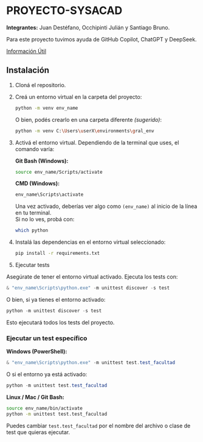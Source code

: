 
# PROYECTO-SYSACAD

**Integrantes:** Juan Destéfano, Occhipinti Julián y Santiago Bruno.

Para este proyecto tuvimos ayuda de GitHub Copilot, ChatGPT y DeepSeek.

[Información Útil](https://cake-sushi-9a6.notion.site/Info-til-1c29afa16efd8055b44ddbd7f53260b8?pvs=4)


## Instalación

1. Cloná el repositorio.

2. Creá un entorno virtual en la carpeta del proyecto:
   ```bash
   python -m venv env_name
   ```
   O bien, podés crearlo en una carpeta diferente *(sugerido)*:
   ```bash
   python -m venv C:\Users\userX\environments\gral_env
   ```

3. Activá el entorno virtual. Dependiendo de la terminal que uses, el comando varía:

   **Git Bash (Windows):**
   ```bash
   source env_name/Scripts/activate
   ```


   **CMD (Windows):**
   ```cmd
   env_name\Scripts\activate
   ```

   Una vez activado, deberías ver algo como `(env_name)` al inicio de la línea en tu terminal.  
   Si no lo ves, probá con:
   ```bash
   which python
   ```

4. Instalá las dependencias en el entorno virtual seleccionado:
   ```bash
   pip install -r requirements.txt
   ```

5. Ejecutar tests

Asegúrate de tener el entorno virtual activado.
Ejecuta los tests con:
   ```powershell
   & "env_name\Scripts\python.exe" -m unittest discover -s test
   ```
   O bien, si ya tienes el entorno activado:
   ```powershell
   python -m unittest discover -s test
   ```
Esto ejecutará todos los tests del proyecto.

### Ejecutar un test específico

**Windows (PowerShell):**
```powershell
& "env_name\Scripts\python.exe" -m unittest test.test_facultad
```
O si el entorno ya está activado:
```powershell
python -m unittest test.test_facultad
```

**Linux / Mac / Git Bash:**
```bash
source env_name/bin/activate
python -m unittest test.test_facultad
```

Puedes cambiar `test.test_facultad` por el nombre del archivo o clase de test que quieras ejecutar.